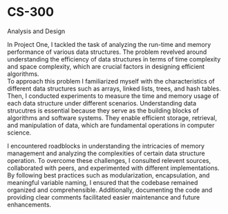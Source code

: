 # CS-300
Analysis and Design

In Project One, I tackled the task of analyzing the run-time and memory performance of various data structures.  The problem revelved around understanding the efficiency of data structures in terms of time complexity and space complexity, which are crucial factors in designing efficient algorithms.  
To approach this problem I familiarized myself with the characteristics of different data structures such as arrays, linked lists, trees, and hash tables.  Then, I conducted experiments to measure the time and memory usage of each data structure under different scenarios.  Understanding data strucutres is essential because they serve as the building blocks of algorithms and software systems.  They enable efficient storage, retrieval, and manipulation of data, which are fundamental operations in computer science.  

I encountered roadblocks in understanding the intricacies of memory management and analyzing the complexities of certain data structure operation.  To overcome these challenges, I consulted relevent sources, collaborated with peers, and experimented with different implementations.  By following best practices such as modularization, encapsulation, and meaningful variable naming, I ensured that the codebase remained organized and comprehensible.  Additionally, documenting the code and providing clear comments facilitated easier maintenance and future enhancements.
